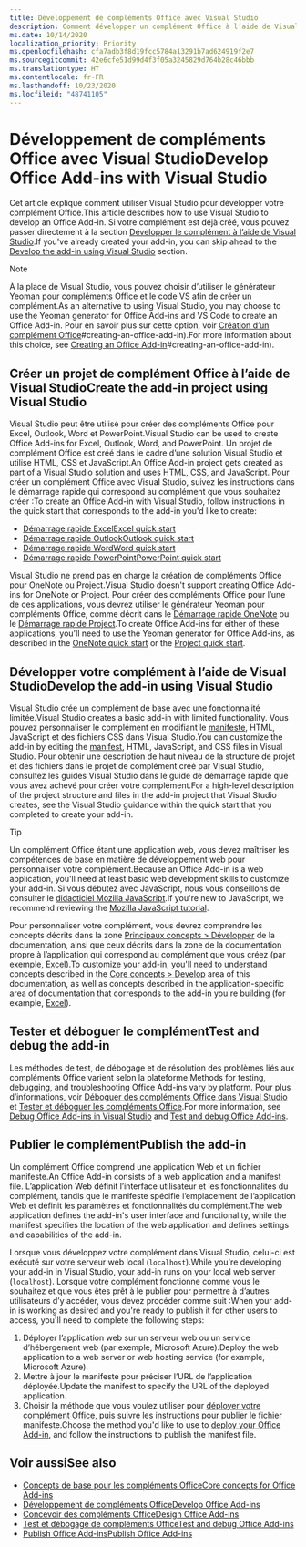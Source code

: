 ```yaml
---
title: Développement de compléments Office avec Visual Studio
description: Comment développer un complément Office à l’aide de Visual Studio.
ms.date: 10/14/2020
localization_priority: Priority
ms.openlocfilehash: cfa7adb3f8d19fcc5784a13291b7ad624919f2e7
ms.sourcegitcommit: 42e6cfe51d99d4f3f05a3245829d764b28c46bbb
ms.translationtype: HT
ms.contentlocale: fr-FR
ms.lasthandoff: 10/23/2020
ms.locfileid: "48741105"
---
```

# <a name="develop-office-add-ins-with-visual-studio"></a><span data-ttu-id="a7d17-103">Développement de compléments Office avec Visual Studio</span><span class="sxs-lookup"><span data-stu-id="a7d17-103">Develop Office Add-ins with Visual Studio</span></span>

<span data-ttu-id="a7d17-104">Cet article explique comment utiliser Visual Studio pour développer votre complément Office.</span><span class="sxs-lookup"><span data-stu-id="a7d17-104">This article describes how to use Visual Studio to develop an Office Add-in.</span></span> <span data-ttu-id="a7d17-105">Si votre complément est déjà créé, vous pouvez passer directement à la section [Développer le complément à l’aide de Visual Studio](#develop-the-add-in-using-visual-studio).</span><span class="sxs-lookup"><span data-stu-id="a7d17-105">If you've already created your add-in, you can skip ahead to the [Develop the add-in using Visual Studio](#develop-the-add-in-using-visual-studio) section.</span></span>

> [!NOTE]
> <span data-ttu-id="a7d17-106">À la place de Visual Studio, vous pouvez choisir d’utiliser le générateur Yeoman pour compléments Office et le code VS afin de créer un complément.</span><span class="sxs-lookup"><span data-stu-id="a7d17-106">As an alternative to using Visual Studio, you may choose to use the Yeoman generator for Office Add-ins and VS Code to create an Office Add-in.</span></span> <span data-ttu-id="a7d17-107">Pour en savoir plus sur cette option, voir [Création d’un complément Office](../develop/develop-overview.md)#creating-an-office-add-in).</span><span class="sxs-lookup"><span data-stu-id="a7d17-107">For more information about this choice, see [Creating an Office Add-in](../develop/develop-overview.md)#creating-an-office-add-in).</span></span>

## <a name="create-the-add-in-project-using-visual-studio"></a><span data-ttu-id="a7d17-108">Créer un projet de complément Office à l’aide de Visual Studio</span><span class="sxs-lookup"><span data-stu-id="a7d17-108">Create the add-in project using Visual Studio</span></span>

<span data-ttu-id="a7d17-109">Visual Studio peut être utilisé pour créer des compléments Office pour Excel, Outlook, Word et PowerPoint.</span><span class="sxs-lookup"><span data-stu-id="a7d17-109">Visual Studio can be used to create Office Add-ins for Excel, Outlook, Word, and PowerPoint.</span></span> <span data-ttu-id="a7d17-110">Un projet de complément Office est créé dans le cadre d’une solution Visual Studio et utilise HTML, CSS et JavaScript.</span><span class="sxs-lookup"><span data-stu-id="a7d17-110">An Office Add-in project gets created as part of a Visual Studio solution and uses HTML, CSS, and JavaScript.</span></span> <span data-ttu-id="a7d17-111">Pour créer un complément Office avec Visual Studio, suivez les instructions dans le démarrage rapide qui correspond au complément que vous souhaitez créer :</span><span class="sxs-lookup"><span data-stu-id="a7d17-111">To create an Office Add-in with Visual Studio, follow instructions in the quick start that corresponds to the add-in you'd like to create:</span></span>

- [<span data-ttu-id="a7d17-112">Démarrage rapide Excel</span><span class="sxs-lookup"><span data-stu-id="a7d17-112">Excel quick start</span></span>](../quickstarts/excel-quickstart-jquery.md?tabs=visualstudio)
- [<span data-ttu-id="a7d17-113">Démarrage rapide Outlook</span><span class="sxs-lookup"><span data-stu-id="a7d17-113">Outlook quick start</span></span>](../quickstarts/outlook-quickstart.md?tabs=visualstudio)
- [<span data-ttu-id="a7d17-114">Démarrage rapide Word</span><span class="sxs-lookup"><span data-stu-id="a7d17-114">Word quick start</span></span>](../quickstarts/word-quickstart.md?tabs=visualstudio)
- [<span data-ttu-id="a7d17-115">Démarrage rapide PowerPoint</span><span class="sxs-lookup"><span data-stu-id="a7d17-115">PowerPoint quick start</span></span>](../quickstarts/powerpoint-quickstart.md?tabs=visualstudio)

<span data-ttu-id="a7d17-116">Visual Studio ne prend pas en charge la création de compléments Office pour OneNote ou Project.</span><span class="sxs-lookup"><span data-stu-id="a7d17-116">Visual Studio doesn't support creating Office Add-ins for OneNote or Project.</span></span> <span data-ttu-id="a7d17-117">Pour créer des compléments Office pour l’une de ces applications, vous devrez utiliser le générateur Yeoman pour compléments Office, comme décrit dans le [Démarrage rapide OneNote](../quickstarts/onenote-quickstart.md) ou le [Démarrage rapide Project](../quickstarts/project-quickstart.md).</span><span class="sxs-lookup"><span data-stu-id="a7d17-117">To create Office Add-ins for either of these applications, you'll need to use the Yeoman generator for Office Add-ins, as described in the [OneNote quick start](../quickstarts/onenote-quickstart.md) or the [Project quick start](../quickstarts/project-quickstart.md).</span></span>

## <a name="develop-the-add-in-using-visual-studio"></a><span data-ttu-id="a7d17-118">Développer votre complément à l’aide de Visual Studio</span><span class="sxs-lookup"><span data-stu-id="a7d17-118">Develop the add-in using Visual Studio</span></span>

<span data-ttu-id="a7d17-119">Visual Studio crée un complément de base avec une fonctionnalité limitée.</span><span class="sxs-lookup"><span data-stu-id="a7d17-119">Visual Studio creates a basic add-in with limited functionality.</span></span> <span data-ttu-id="a7d17-120">Vous pouvez personnaliser le complément en modifiant le [manifeste](add-in-manifests.md), HTML, JavaScript et des fichiers CSS dans Visual Studio.</span><span class="sxs-lookup"><span data-stu-id="a7d17-120">You can customize the add-in by editing the [manifest](add-in-manifests.md), HTML, JavaScript, and CSS files in Visual Studio.</span></span> <span data-ttu-id="a7d17-121">Pour obtenir une description de haut niveau de la structure de projet et des fichiers dans le projet de complément créé par Visual Studio, consultez les guides Visual Studio dans le guide de démarrage rapide que vous avez achevé pour créer votre complément.</span><span class="sxs-lookup"><span data-stu-id="a7d17-121">For a high-level description of the project structure and files in the add-in project that Visual Studio creates, see the Visual Studio guidance within the quick start that you completed to create your add-in.</span></span> 

> [!TIP]
> <span data-ttu-id="a7d17-122">Un complément Office étant une application web, vous devez maîtriser les compétences de base en matière de développement web pour personnaliser votre complément.</span><span class="sxs-lookup"><span data-stu-id="a7d17-122">Because an Office Add-in is a web application, you'll need at least basic web development skills to customize your add-in.</span></span> <span data-ttu-id="a7d17-123">Si vous débutez avec JavaScript, nous vous conseillons de consulter le [didacticiel Mozilla JavaScript](https://developer.mozilla.org/docs/Web/JavaScript/Guide/Introduction).</span><span class="sxs-lookup"><span data-stu-id="a7d17-123">If you're new to JavaScript, we recommend reviewing the [Mozilla JavaScript tutorial](https://developer.mozilla.org/docs/Web/JavaScript/Guide/Introduction).</span></span>

<span data-ttu-id="a7d17-124">Pour personnaliser votre complément, vous devrez comprendre les concepts décrits dans la zone [Principaux concepts > Développer](develop-overview.md) de la documentation, ainsi que ceux décrits dans la zone de la documentation propre à l’application qui correspond au complément que vous créez (par exemple, [Excel](../excel/index.yml)).</span><span class="sxs-lookup"><span data-stu-id="a7d17-124">To customize your add-in, you'll need to understand concepts described in the [Core concepts > Develop](develop-overview.md) area of this documentation, as well as concepts described in the application-specific area of documentation that corresponds to the add-in you're building (for example, [Excel](../excel/index.yml)).</span></span> 

## <a name="test-and-debug-the-add-in"></a><span data-ttu-id="a7d17-125">Tester et déboguer le complément</span><span class="sxs-lookup"><span data-stu-id="a7d17-125">Test and debug the add-in</span></span>

<span data-ttu-id="a7d17-126">Les méthodes de test, de débogage et de résolution des problèmes liés aux compléments Office varient selon la plateforme.</span><span class="sxs-lookup"><span data-stu-id="a7d17-126">Methods for testing, debugging, and troubleshooting Office Add-ins vary by platform.</span></span> <span data-ttu-id="a7d17-127">Pour plus d’informations, voir [Déboguer des compléments Office dans Visual Studio](debug-office-add-ins-in-visual-studio.md) et [Tester et déboguer les compléments Office](../testing/test-debug-office-add-ins.md).</span><span class="sxs-lookup"><span data-stu-id="a7d17-127">For more information, see [Debug Office Add-ins in Visual Studio](debug-office-add-ins-in-visual-studio.md) and [Test and debug Office Add-ins](../testing/test-debug-office-add-ins.md).</span></span>

## <a name="publish-the-add-in"></a><span data-ttu-id="a7d17-128">Publier le complément</span><span class="sxs-lookup"><span data-stu-id="a7d17-128">Publish the add-in</span></span>

<span data-ttu-id="a7d17-129">Un complément Office comprend une application Web et un fichier manifeste.</span><span class="sxs-lookup"><span data-stu-id="a7d17-129">An Office Add-in consists of a web application and a manifest file.</span></span> <span data-ttu-id="a7d17-130">L’application Web définit l’interface utilisateur et les fonctionnalités du complément, tandis que le manifeste spécifie l’emplacement de l’application Web et définit les paramètres et fonctionnalités du complément.</span><span class="sxs-lookup"><span data-stu-id="a7d17-130">The web application defines the add-in's user interface and functionality, while the manifest specifies the location of the web application and defines settings and capabilities of the add-in.</span></span>

<span data-ttu-id="a7d17-131">Lorsque vous développez votre complément dans Visual Studio, celui-ci est exécuté sur votre serveur web local (`localhost`).</span><span class="sxs-lookup"><span data-stu-id="a7d17-131">While you're developing your add-in in Visual Studio, your add-in runs on your local web server (`localhost`).</span></span> <span data-ttu-id="a7d17-132">Lorsque votre complément fonctionne comme vous le souhaitez et que vous êtes prêt à le publier pour permettre à d’autres utilisateurs d’y accéder, vous devez procéder comme suit :</span><span class="sxs-lookup"><span data-stu-id="a7d17-132">When your add-in is working as desired and you're ready to publish it for other users to access, you'll need to complete the following steps:</span></span>

1. <span data-ttu-id="a7d17-133">Déployer l’application web sur un serveur web ou un service d’hébergement web (par exemple, Microsoft Azure).</span><span class="sxs-lookup"><span data-stu-id="a7d17-133">Deploy the web application to a web server or web hosting service (for example, Microsoft Azure).</span></span>
2. <span data-ttu-id="a7d17-134">Mettre à jour le manifeste pour préciser l’URL de l’application déployée.</span><span class="sxs-lookup"><span data-stu-id="a7d17-134">Update the manifest to specify the URL of the deployed application.</span></span> 
3. <span data-ttu-id="a7d17-135">Choisir la méthode que vous voulez utiliser pour [déployer votre complément Office](../publish/publish.md), puis suivre les instructions pour publier le fichier manifeste.</span><span class="sxs-lookup"><span data-stu-id="a7d17-135">Choose the method you'd like to use to [deploy your Office Add-in](../publish/publish.md), and follow the instructions to publish the manifest file.</span></span>

## <a name="see-also"></a><span data-ttu-id="a7d17-136">Voir aussi</span><span class="sxs-lookup"><span data-stu-id="a7d17-136">See also</span></span>

- [<span data-ttu-id="a7d17-137">Concepts de base pour les compléments Office</span><span class="sxs-lookup"><span data-stu-id="a7d17-137">Core concepts for Office Add-ins</span></span>](../overview/core-concepts-office-add-ins.md)
- [<span data-ttu-id="a7d17-138">Développement de compléments Office</span><span class="sxs-lookup"><span data-stu-id="a7d17-138">Develop Office Add-ins</span></span>](../develop/develop-overview.md)
- [<span data-ttu-id="a7d17-139">Concevoir des compléments Office</span><span class="sxs-lookup"><span data-stu-id="a7d17-139">Design Office Add-ins</span></span>](../design/add-in-design.md)
- [<span data-ttu-id="a7d17-140">Test et débogage de compléments Office</span><span class="sxs-lookup"><span data-stu-id="a7d17-140">Test and debug Office Add-ins</span></span>](../testing/test-debug-office-add-ins.md)
- [<span data-ttu-id="a7d17-141">Publish Office Add-ins</span><span class="sxs-lookup"><span data-stu-id="a7d17-141">Publish Office Add-ins</span></span>](../publish/publish.md)
